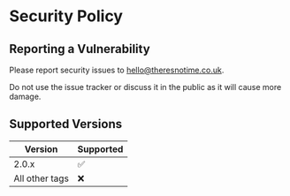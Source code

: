 # Security Policy

## Reporting a Vulnerability

Please report security issues to hello@theresnotime.co.uk.

Do not use the issue tracker or discuss it in the public as it will cause more damage.

## Supported Versions

| Version | Supported          |
| ------- | ------------------ |
| 2.0.x | :white_check_mark: |
| All other tags  | ❌ |
